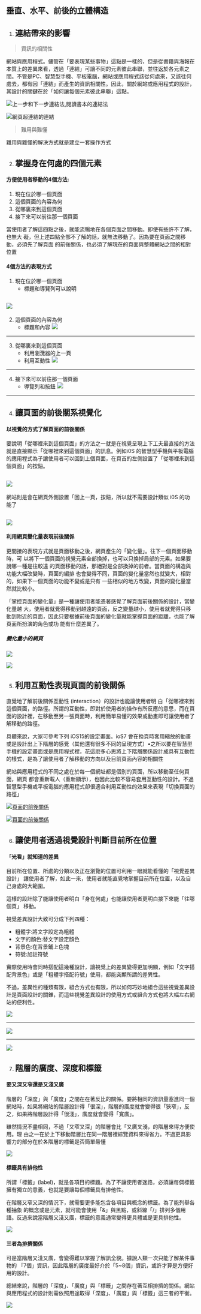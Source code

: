 
## 垂直、水平、前後的立體構造
 1. ## 連結帶來的影響  

>  資訊的相關性

網站與應用程式。儘管在「要表現某些事物」這點是一樣的，但是從書籍與海報在本質上的差異來看，透過「連結」可讓不同的元素彼此串聯，並往返於各元素之間。不管是PC、智慧型手機、平板電腦，網站或應用程式該從何處來，又該往何處去，都有因「連結」而產生的資訊相關性。因此，關於網站或應用程式的設計，其設計的關鍵在於「如何讓每個元素彼此串聯」這點。


![上一步和下一步連結法,閱讀書本的連結法](./images/pic1.png)

![網頁超連結的連結](./images/pic2.png)

> 難用與難懂

難用與難懂的解決方式就是建立一套操作方式


 2. ## 掌握身在何處的四個元素  

#### 方便使用者移動的4個方法:
1. 現在位於哪一個頁面
2. 這個頁面的內容為何
3. 從哪裏來到這個頁面
4. 接下來可以前往那一個頁面

當使用者了解這四點之後，就能流暢地在各個頁面之間移動。即使有些許不了解，也無大
礙，但上述四點全部不了解的話，就無法移動了。因為要在頁面之間移動，必須先了解頁面
的前後關係，也必須了解現在的頁面與整體網站之間的相對位置

####  4個方法的表現方式

1. 現在位於哪一個頁面
	- 標題和導覽列可以說明

![](./images/pic3.png)
---

2. 這個頁面的內容為何
	- 標題和內容
![](./images/pic4.png)
---

3. 從哪裏來到這個頁面
	- 利用瀏灠器的上一頁
	- 利用互動性
![](./images/pic5.jpeg)
---

4. 接下來可以前往那一個頁面
	- 導覽列和按鈕
![](./images/pic6.png)
---
	
 
 4. ## 讓頁面的前後關系視覺化 

#### 以視覺的方式了解頁面的前後關係

要說明「從哪裡來到這個頁面」的方法之一就是在視覺呈現上下工夫最直接的方法就是直接顯示「從哪裡來到這個頁面」的訊息。例如i0S 的智慧型手機與平板電腦的應用程式為子讓使用者可以回到上個頁面，在頁首的左側設置了「從哪裡來到這個頁面」的按鈕。

![](./images/pic8.jpeg)
---

網站則是會在網頁外側設置「回上一頁，按鈕，所以就不需要設計類似 i0S 的功能了

![](./images/pic7.png)
---

#### 利用網頁變化量表現前後關係

更間接的表現方式就是頁面移動之後，網頁產生的「變化量」。往下一個頁面移動時，可
以將下一個頁面的視覺元素全部換掉，也可以只換掉局部的元素。如果要說哪一種是往較遠
的頁面移動的話，那絕對是全部換掉的前者。當頁面的構造與功能大幅改變時，頁面的編排
也會變得不同，頁面的變化量當然也就變大，相對的，如果下一個頁面的功能不變或是只有
一些相似的地方改變，頁面的變化量當然就比較小。

「掌控頁面的變化量」是一種讓使用者能憑著感覺了解頁面前後關係的設計，當變化量越
大，使用者就覺得移動到越遠的頁面，反之變量越小，使用者就覺得只移動到附近的頁面，因此只要根據前後頁面的變化量就能掌握頁面的距離，也能了解頁面所扮演的角色或功
能有什麼差異了。

##### 變化量小的網頁
![](./images/pic9.png)

![](./images/pic10.png)


 
 5. ## 利用互動性表現頁面的前後關係 

直覺地了解前後關係互動性 (interaction）的設計也能讓使用者明
白「從哪裡來到這個頁面，的路徑。所謂的互動性，即對於使用者的操作有所反應的意思，而在頁面的設計裡，在移動至另一張頁面時，利用簡單易懂的效果或動畫即可讓使用者了解移動的路徑。

具體來說，大家可參考下列 iOS15的設定畫面。ioS7 會在換頁時套用縮放的動畫或是設計出上下階層的感覺（其他還有很多不同的呈現方式）•之所以要在智慧型手機的設定畫面或是應用程式裡，花這麽多心思將上下階層關係設計成具有互動性的樣式，是為了讓使用者了解移動的方向以及目前頁面內容的相關性


網站與應用程式的不同之處在於每一個網址都是個別的頁面，所以移動至任何頁面，網頁
都會重新載人（重新顯示），也因此比較不容易套用互動性的設計。不過智慧型手機或平板電腦的應用程式卻很適合利用互動性的效果來表現「切換頁面的路徑」

[![頁面的前後關係](https://img.youtube.com/vi/jQTc4ubMfqc/1.jpg)](https://youtu.be/jQTc4ubMfqc)

[![頁面的前後關係](https://img.youtube.com/vi/PfQ8LRpqi9o/1.jpg)](https://youtu.be/PfQ8LRpqi9o)



 
 6. ## 讓使用者透過視覺設計判斷目前所在位置  
#### 「光看」就知道的差異

目前所在位置、所處的分類以及正在瀏覽的位置可利用一眼就能看懂的「視覺差異設計」
讓使用者了解，如此一來，使用者就能直覺地掌握目前所在位置，以及自己身處的大範圍。

這樣的設計除了能讓使用者明白「身在何處」也能讓使用者更明白接下來能「往哪個頁」
移動。

視覺差異設計大致可分成下列四種：

- 粗體字:將文字設定為粗體
- 文字的顏色:替文字設定顏色
- 背景色:在背景鋪上色塊
- 符號:加註符號

實際使用時會同時搭配這幾種設計，讓視覺上的差異變得更加明顯，例如「文字搭配背景色」或是「粗體字搭配符號」使用，都能突顯所謂的差異性。

不過，差異性的種類有限，組合方式也有限，所以如何巧妙地組合這些視覺差異設計是頁面設計的關錐，而這些視覺差異設計的使用方式或組合方式也將大幅左右網站的便利性。

![](./images/pic11.png)

---

![](./images/pic12.png)

---

![](./images/pic13.png)





 
 7. ## 階層的廣度、深度和標籤
#### 要又深又窄還是又淺又廣
階層的「深度」與「廣度」之間在在著反比的關係。要將相同的資訊量塞進同一個網站時，如果將網站的階層設計得「很深」，階層的廣度就會變得很「狹窄」，反之，如果將階層設計得「很淺」，廣度就會變得「寬廣」。

雖然情況不盡相同，不過「又窄又深」的階層會比「又廣叉淺，的階層來得方便使用。理
由之一在於上下移動階層比在同一階層裡綜覽資料來得省力。不過更具影響力的部分在於各階層的標籤是否簡單昜懂

![](./images/pic14.png)

#### 標籤具有排他性
所謂「標籤」(label)，就是各項目的標題。為了不讓使用者迷路，必須讓每倜標籤擁有獨立的意義，也就是要讓每個標籤具有排他性。

在階層又窄又深的情況下，就需要更多能包含各項目與概念的標籤。為了能列舉各種抽象
的概念或是元素，就可能會使用「&」與黑點，或斜線「/」排列多個用語。反過來說當階層又淺又廣，標籤的意義通常變得更具體或是更具排他性。

![](./images/pic18.png)



#### 三者為排擠關係

可是當階層又淺又廣，會變得難以掌握了解訊全貌。據說人類一次只能了解某件事物的
『7個」資訊，因此階層的廣度最好介於「5~8個」資訊，或許才算是方便好用的設計。

總結來說，階層的「深度」、「廣度」與「標籤」之間存在著互相排擠的關係。網站與應用程式的設計則需依照用途取得「深度」、「廣度」與「標籤」這三者的平衡。

![](./images/pic17.png)











